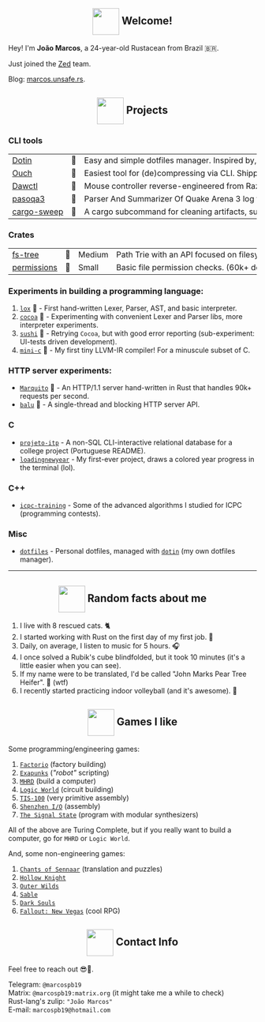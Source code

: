 <!--
  Images links:
    Godot Glasses:     https://i.imgur.com/i4aFkdF.png
    Godot Thinking:    https://i.imgur.com/ekBkvJA.png
    Godot Thumbs Up:   https://i.imgur.com/drB0jSb.png
    Godot Sunglasses:  https://i.imgur.com/Y65KVTs.png
    Godot Wink:        https://i.imgur.com/myYgqBu.png
-->

<!-- Welcome -->
<h2 align="center"><img align="center" src="https://i.imgur.com/drB0jSb.png" height="54px" />  Welcome!</h2>

Hey! I'm **João Marcos**, a 24-year-old Rustacean from Brazil 🇧🇷.

Just joined the [Zed](https://github.com/zed-industries/zed) team.

Blog: [marcos.unsafe.rs](https://marcos.unsafe.rs).

<!-- Projects -->

<h2 align="center"><img align="center" src="https://i.imgur.com/ekBkvJA.png" height="54px" />  Projects</h2>

### CLI tools

<table style="max-width: 100%; white-space: nowrap;">
  <tr>
    <td><a href="https://github.com/marcospb19/dotin">Dotin</a></td>
    <td>🦀</td>
    <td>
       Easy and simple dotfiles manager. Inspired by, and compatible with, <code>stow</code>.
    </td>
  </tr>
  <tr>
    <td><a href="https://github.com/ouch-org/ouch">Ouch</a></td>
    <td>🦀</td>
    <td>
      Easiest tool for (de)compressing via CLI. Shipped to Arch, Brew, and more.
    </td>
  </tr>
  <tr>
    <td><a href="https://github.com/marcospb19/dawctl">Dawctl</a></td>
    <td>🦀</td>
    <td>
       Mouse controller reverse-engineered from Razer's proprietary and <b>closed-source</b> software.
    </td>
  </tr>
  <tr>
    <td><a href="https://github.com/marcospb19/pasoqa3">pasoqa3</a></td>
    <td>🦀</td>
    <td>
       Parser And Summarizer Of Quake Arena 3 log files.
    </td>
  </tr>
  <tr>
    <td><a href="https://github.com/holmgr/cargo-sweep">cargo-sweep</a></td>
    <td>🦀</td>
    <td>
      A cargo subcommand for cleaning artifacts, supports filters. (500k+ downloads)
    </td>
  </tr>
</table>

### Crates

<table style="max-width: 100%; white-space: nowrap;">
  <tr>
    <td><a href="https://github.com/marcospb19/fs-tree">fs-tree</a></td>
    <td>🦀</td>
    <td>Medium</td>
    <td>
       Path Trie with an API focused on filesystem operations.
    </td>
  </tr>
  <tr>
    <td><a href="https://github.com/marcospb19/permissions">permissions</a></td>
    <td>🦀</td>
    <td>Small</td>
    <td>
      Basic file permission checks. (60k+ downloads)
    </td>
  </tr>
</table>

### Experiments in building a programming language:

1. [`lox`] 🦀 - First hand-written Lexer, Parser, AST, and basic interpreter.
2. [`cocoa`] 🦀 - Experimenting with convenient Lexer and Parser libs, more interpreter experiments.
3. [`sushi`] 🦀 - Retrying `Cocoa`, but with good error reporting (sub-experiment: UI-tests driven development).
4. [`mini-c`] 🦀 - My first tiny LLVM-IR compiler! For a minuscule subset of C.

### HTTP server experiments:

- [`Marquito`] 🦀 - An HTTP/1.1 server hand-written in Rust that handles 90k+ requests per second.
- [`balu`] 🦀 - A single-thread and blocking HTTP server API.

### C

- [`projeto-itp`] - A non-SQL CLI-interactive relational database for a college project (Portuguese README).
- [`loadingnewyear`] - My first-ever project, draws a colored year progress in the terminal (lol).

### C++

- [`icpc-training`] - Some of the advanced algorithms I studied for ICPC (programming contests).

### Misc

- [`dotfiles`] - Personal dotfiles, managed with [`dotin`] (my own dotfiles manager).

[`fs-tree`]: https://github.com/marcospb19/fs-tree
[`dotao`]: https://github.com/marcospb19/dotao
[`lox`]: https://github.com/marcospb19/lox
[`cocoa`]: https://github.com/marcospb19/cocoa
[`sushi`]: https://github.com/marcospb19/sushi
[`mini-c`]: https://github.com/marcospb19/mini-c
[`icpc-training`]: https://github.com/marcospb19/icpc-training
[`loadingnewyear`]: https://github.com/marcospb19/loadingnewyear
[`projeto-itp`]: https://github.com/marcospb19/projeto-itp
[`dotfiles`]: https://github.com/marcospb19/dotfiles
[`dotin`]: https://github.com/marcospb19/dotin
[`Marquito`]: https://github.com/saiintbrisson/marquito
[`balu`]: https://github.com/marcospb19/balu

---

<!-- Random facts about me -->
<h2 align="center"><img align="center" src="https://i.imgur.com/myYgqBu.png" height="54px" />  Random facts about me</h2>

1. I live with 8 rescued cats. 🐈
2. I started working with Rust on the first day of my first job. 🦀
3. Daily, on average, I listen to music for 5 hours. 🎧
4. I once solved a Rubik's cube blindfolded, but it took 10 minutes (it's a little easier when you can see).
5. If my name were to be translated, I'd be called "John Marks Pear Tree Heifer". 🧐 (wtf)
6. I recently started practicing indoor volleyball (and it's awesome). 🏐

<!-- Programming games I like -->
<h2 align="center"><img align="center" src="https://i.imgur.com/Y65KVTs.png" height="54px" />  Games I like</h2>

Some programming/engineering games:

1. [`Factorio`](https://store.steampowered.com/app/427520/Factorio/) (factory building)
2. [`Exapunks`](https://store.steampowered.com/app/716490/EXAPUNKS/) (_"robot"_ scripting)
3. [`MHRD`](https://store.steampowered.com/app/576030/MHRD/) (build a computer)
4. [`Logic World`](https://store.steampowered.com/app/1054340/Logic_World/) (circuit building)
5. [`TIS-100`](https://store.steampowered.com/app/370360/TIS100/) (very primitive assembly)
6. [`Shenzhen I/O`](https://store.steampowered.com/app/504210/SHENZHEN_IO/) (assembly)
7. [`The Signal State`](https://store.steampowered.com/app/1577620/The_Signal_State/) (program with modular synthesizers)

All of the above are Turing Complete, but if you really want to build a computer, go for `MHRD` or `Logic World`.

And, some non-engineering games:

1. [`Chants of Sennaar`](https://store.steampowered.com/app/1931770/Chants_of_Sennaar/) (translation and puzzles)
2. [`Hollow Knight`](https://store.steampowered.com/app/367520/Hollow_Knight/)
3. [`Outer Wilds`](https://store.steampowered.com/app/753640/Outer_Wilds/)
4. [`Sable`](https://store.steampowered.com/app/757310/Sable/)
5. [`Dark Souls`](https://store.steampowered.com/app/570940/DARK_SOULS_REMASTERED/)
6. [`Fallout: New Vegas`](https://store.steampowered.com/app/22380/Fallout_New_Vegas/) (cool RPG)

<!-- Contact -->
<h2 align="center"><img align="center" src="https://i.imgur.com/i4aFkdF.png" height="54px" />  Contact Info</h2>

Feel free to reach out 😎🤙.

Telegram: `@marcospb19` \
Matrix: `@marcospb19:matrix.org` (it might take me a while to check) \
Rust-lang's zulip: `"João Marcos"` \
E-mail: `marcospb19@hotmail.com`
